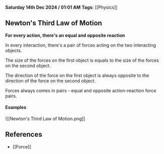 **Saturday 14th Dec 2024 / 01:01 AM**
**Tags:** [[Physics]]
## Newton's Third Law of Motion
**For every action, there's an equal and opposite reaction**

In every interaction, there's a pair of forces acting on the two interacting objects.

The size of the forces on the first object is equals to the size of the forces on the second object.

The direction of the force on the first object is always opposite to the direction of the force on the second object.

Forces always comes in pairs - equal and opposite action-reaction force pairs.
#### Examples
![[Newton's Third Law of Motion.png]]
## References
- [[Force]]